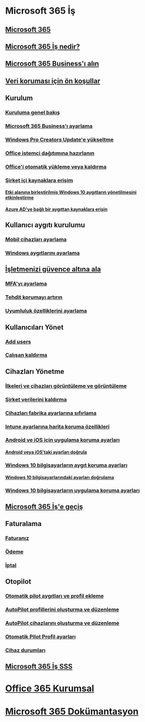 # Microsoft 365 İş
## [Microsoft 365](index.md)
## [Microsoft 365 İş nedir?](microsoft-365-business-overview.md)
## [Microsoft 365 Business'ı alın](sign-up.md)
## [Veri koruması için ön koşullar](pre-requisites-for-data-protection.md)
## Kurulum
### [Kuruluma genel bakış](set-up-overview.md)
### [Microsoft 365 Business'ı ayarlama](set-up.md)
### [Windows Pro Creators Update'e yükseltme](upgrade-to-windows-pro-creators-update.md)
### [Office istemci dağıtımına hazırlanın](prepare-for-office-client-deployment.md)
### [Office'i otomatik yükleme veya kaldırma](auto-install-or-uninstall-office.md)
### [Şirket içi kaynaklara erişim]()
#### [Etki alanına birleştirilmiş Windows 10 aygıtların yönetilmesini etkinleştirme](manage-windows-devices.md)
#### [Azure AD'ye bağlı bir aygıttan kaynaklara erişin](access-resources.md)
## Kullanıcı aygıtı kurulumu
### [Mobil cihazları ayarlama](set-up-mobile-devices.md)
### [Windows aygıtlarını ayarlama](set-up-windows-devices.md)
## [İşletmenizi güvence altına ala](security-features.md)
### [MFA'yı ayarlama](set-up-mfa.md)
### [Tehdit korumayı artırın](increase-threat-protection.md)
### [Uyumluluk özelliklerini ayarlama](set-up-compliance.md)
## Kullanıcıları Yönet
### [Add users](add-users-m365b.md)
### [Çalışan kaldırma](/Office365/Admin/add-users/remove-former-employee?toc=/microsoft-365/business/toc.json&bc=/microsoft-365/business/breadcrumb/toc.json)
## Cihazları Yönetme
### [İlkeleri ve cihazları görüntüleme ve görüntüleme](view-policies-and-devices.md)
### [Şirket verilerini kaldırma](remove-company-data.md)
### [Cihazları fabrika ayarlarına sıfırlama](reset-devices-to-factory-settings.md)
### [Intune ayarlarına harita koruma özellikleri](map-protection-features-to-intune-settings.md)
### [Android ve iOS için uygulama koruma ayarları](app-protection-settings-for-android-and-ios.md)
#### [Android veya iOS'taki ayarları doğrula](validate-settings-on-android-or-ios.md)
### [Windows 10 bilgisayarların aygıt koruma ayarları](protection-settings-for-windows-10-pcs.md)
#### [Windows 10 bilgisayarlarındaki ayarları doğrulama](validate-settings-on-windows-10-pcs.md)
### [Windows 10 bilgisayarların uygulama koruma ayarları](protection-settings-for-windows-10-devices.md)
## [Microsoft 365 İş'e geçiş](migrate-to-microsoft-365-business.md)
## Faturalama
### [Faturanız](/Office365/Admin/subscriptions-and-billing/view-your-bill-or-invoice?toc=/microsoft-365/business/toc.json&bc=/microsoft-365/business/breadcrumb/toc.json)
### [Ödeme](/Office365/Admin/subscriptions-and-billing/pay-for-your-subscription?toc=/microsoft-365/business/toc.json&bc=/microsoft-365/business/breadcrumb/toc.json)
### [İptal](/Office365/Admin/subscriptions-and-billing/cancel-your-subscription?toc=/microsoft-365/business/toc.json&bc=/microsoft-365/business/breadcrumb/toc.json)
## Otopilot
### [Otomatik pilot aygıtları ve profil ekleme](add-autopilot-devices-and-profile.md)
### [AutoPilot profillerini oluşturma ve düzenleme](create-and-edit-autopilot-profiles.md)
### [AutoPilot cihazlarını oluşturma ve düzenleme](create-and-edit-autopilot-devices.md)
### [Otomatik Pilot Profil ayarları](autopilot-profile-settings.md)
### [Cihaz durumları](device-states.md)
## [Microsoft 365 İş SSS](support/microsoft-365-business-faqs.md)
# [Office 365 Kurumsal](https://docs.microsoft.com/office365/enterprise)
# [Microsoft 365 Dokümantasyon](https://docs.microsoft.com/microsoft-365)